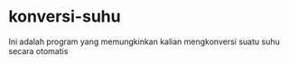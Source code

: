 # konversi-suhu
Ini adalah program yang memungkinkan kalian mengkonversi suatu suhu secara otomatis
